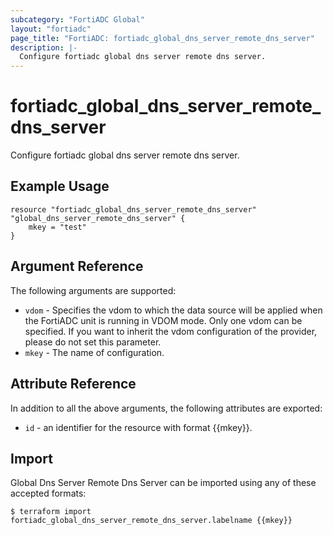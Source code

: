 ```yaml
---
subcategory: "FortiADC Global"
layout: "fortiadc"
page_title: "FortiADC: fortiadc_global_dns_server_remote_dns_server"
description: |-
  Configure fortiadc global dns server remote dns server.
---
```


# fortiadc_global_dns_server_remote_dns_server
Configure fortiadc global dns server remote dns server.

## Example Usage
```hcl
resource "fortiadc_global_dns_server_remote_dns_server" "global_dns_server_remote_dns_server" {
	mkey = "test"
}

```

## Argument Reference

The following arguments are supported:

* `vdom` - Specifies the vdom to which the data source will be applied when the FortiADC unit is running in VDOM mode. Only one vdom can be specified. If you want to inherit the vdom configuration of the provider, please do not set this parameter.
* `mkey` - The name of configuration.


## Attribute Reference

In addition to all the above arguments, the following attributes are exported:
* `id` - an identifier for the resource with format {{mkey}}.

## Import
 Global Dns Server Remote Dns Server can be imported using any of these accepted formats:
```
$ terraform import fortiadc_global_dns_server_remote_dns_server.labelname {{mkey}}
```

